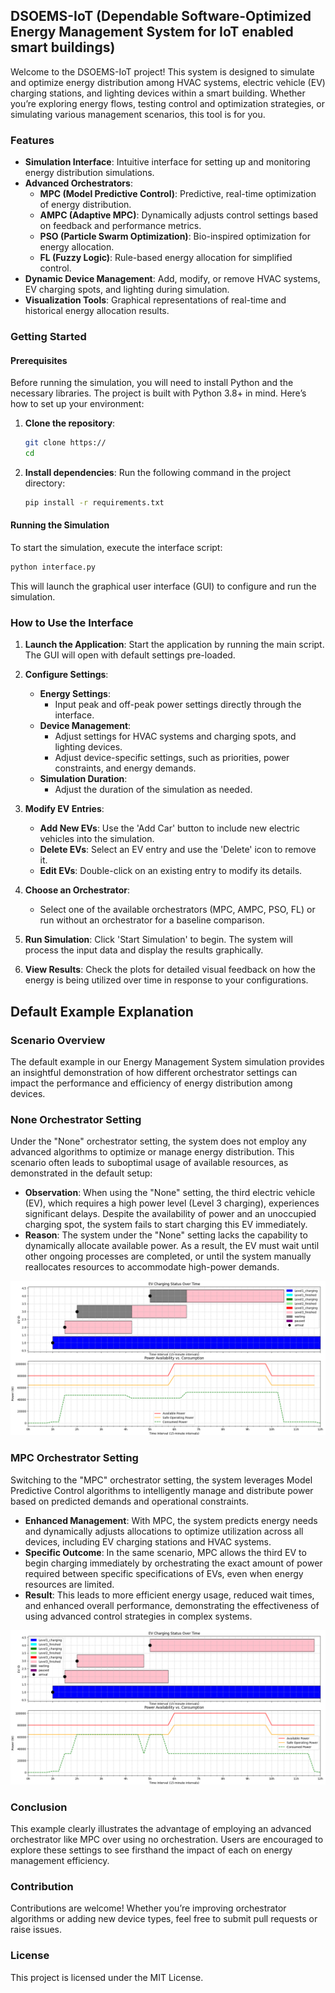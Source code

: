## DSOEMS-IoT (Dependable Software-Optimized Energy Management System for IoT enabled smart buildings)

Welcome to the DSOEMS-IoT project! This system is designed to simulate and optimize energy distribution among HVAC systems, electric vehicle (EV) charging stations, and lighting devices within a smart building. Whether you’re exploring energy flows, testing control and optimization strategies, or simulating various management scenarios, this tool is for you.

### Features

- **Simulation Interface**: Intuitive interface for setting up and monitoring energy distribution simulations.
- **Advanced Orchestrators**:
  - **MPC (Model Predictive Control)**: Predictive, real-time optimization of energy distribution.
  - **AMPC (Adaptive MPC)**: Dynamically adjusts control settings based on feedback and performance metrics.
  - **PSO (Particle Swarm Optimization)**: Bio-inspired optimization for energy allocation.
  - **FL (Fuzzy Logic)**: Rule-based energy allocation for simplified control.
- **Dynamic Device Management**: Add, modify, or remove HVAC systems, EV charging spots, and lighting during simulation.
- **Visualization Tools**: Graphical representations of real-time and historical energy allocation results.

### Getting Started

#### Prerequisites

Before running the simulation, you will need to install Python and the necessary libraries. The project is built with Python 3.8+ in mind. Here’s how to set up your environment:

1. **Clone the repository**:

   ```bash
   git clone https://
   cd
   ```

2. **Install dependencies**:
   Run the following command in the project directory:
   ```bash
   pip install -r requirements.txt
   ```

#### Running the Simulation

To start the simulation, execute the interface script:

```bash
python interface.py
```

This will launch the graphical user interface (GUI) to configure and run the simulation.

### How to Use the Interface

1. **Launch the Application**: Start the application by running the main script. The GUI will open with default settings pre-loaded.

2. **Configure Settings**:

   - **Energy Settings**:
     - Input peak and off-peak power settings directly through the interface.
   - **Device Management**:
     - Adjust settings for HVAC systems and charging spots, and lighting devices.
     - Adjust device-specific settings, such as priorities, power constraints, and energy demands.
   - **Simulation Duration**:
     - Adjust the duration of the simulation as needed.

3. **Modify EV Entries**:

   - **Add New EVs**: Use the 'Add Car' button to include new electric vehicles into the simulation.
   - **Delete EVs**: Select an EV entry and use the 'Delete' icon to remove it.
   - **Edit EVs**: Double-click on an existing entry to modify its details.

4. **Choose an Orchestrator**:

   - Select one of the available orchestrators (MPC, AMPC, PSO, FL) or run without an orchestrator for a baseline comparison.

5. **Run Simulation**: Click 'Start Simulation' to begin. The system will process the input data and display the results graphically.

6. **View Results**: Check the plots for detailed visual feedback on how the energy is being utilized over time in response to your configurations.

## Default Example Explanation

### Scenario Overview

The default example in our Energy Management System simulation provides an insightful demonstration of how different orchestrator settings can impact the performance and efficiency of energy distribution among devices.

### None Orchestrator Setting

Under the "None" orchestrator setting, the system does not employ any advanced algorithms to optimize or manage energy distribution. This scenario often leads to suboptimal usage of available resources, as demonstrated in the default setup:

- **Observation**: When using the "None" setting, the third electric vehicle (EV), which requires a high power level (Level 3 charging), experiences significant delays. Despite the availability of power and an unoccupied charging spot, the system fails to start charging this EV immediately.
- **Reason**: The system under the "None" setting lacks the capability to dynamically allocate available power. As a result, the EV must wait until other ongoing processes are completed, or until the system manually reallocates resources to accommodate high-power demands.

![None Orchestrator Example](Without-Using-MPC.png)

### MPC Orchestrator Setting

Switching to the "MPC" orchestrator setting, the system leverages Model Predictive Control algorithms to intelligently manage and distribute power based on predicted demands and operational constraints.

- **Enhanced Management**: With MPC, the system predicts energy needs and dynamically adjusts allocations to optimize utilization across all devices, including EV charging stations and HVAC systems.
- **Specific Outcome**: In the same scenario, MPC allows the third EV to begin charging immediately by orchestrating the exact amount of power required between specific specifications of EVs, even when energy resources are limited.
- **Result**: This leads to more efficient energy usage, reduced wait times, and enhanced overall performance, demonstrating the effectiveness of using advanced control strategies in complex systems.

![MPC Orchestrator Example](Using-MPC.png)

### Conclusion

This example clearly illustrates the advantage of employing an advanced orchestrator like MPC over using no orchestration. Users are encouraged to explore these settings to see firsthand the impact of each on energy management efficiency.

### Contribution

Contributions are welcome! Whether you’re improving orchestrator algorithms or adding new device types, feel free to submit pull requests or raise issues.

### License

This project is licensed under the MIT License.
